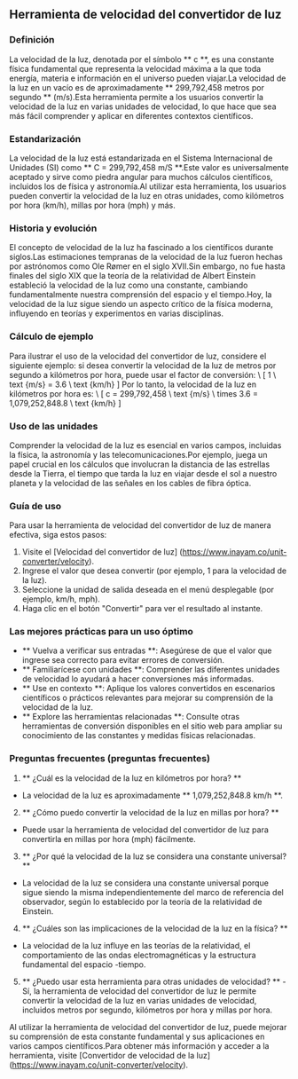## Herramienta de velocidad del convertidor de luz

### Definición
La velocidad de la luz, denotada por el símbolo ** c **, es una constante física fundamental que representa la velocidad máxima a la que toda energía, materia e información en el universo pueden viajar.La velocidad de la luz en un vacío es de aproximadamente ** 299,792,458 metros por segundo ** (m/s).Esta herramienta permite a los usuarios convertir la velocidad de la luz en varias unidades de velocidad, lo que hace que sea más fácil comprender y aplicar en diferentes contextos científicos.

### Estandarización
La velocidad de la luz está estandarizada en el Sistema Internacional de Unidades (SI) como ** C = 299,792,458 m/S **.Este valor es universalmente aceptado y sirve como piedra angular para muchos cálculos científicos, incluidos los de física y astronomía.Al utilizar esta herramienta, los usuarios pueden convertir la velocidad de la luz en otras unidades, como kilómetros por hora (km/h), millas por hora (mph) y más.

### Historia y evolución
El concepto de velocidad de la luz ha fascinado a los científicos durante siglos.Las estimaciones tempranas de la velocidad de la luz fueron hechas por astrónomos como Ole Rømer en el siglo XVII.Sin embargo, no fue hasta finales del siglo XIX que la teoría de la relatividad de Albert Einstein estableció la velocidad de la luz como una constante, cambiando fundamentalmente nuestra comprensión del espacio y el tiempo.Hoy, la velocidad de la luz sigue siendo un aspecto crítico de la física moderna, influyendo en teorías y experimentos en varias disciplinas.

### Cálculo de ejemplo
Para ilustrar el uso de la velocidad del convertidor de luz, considere el siguiente ejemplo: si desea convertir la velocidad de la luz de metros por segundo a kilómetros por hora, puede usar el factor de conversión:
\ [
1 \ text {m/s} = 3.6 \ text {km/h}
\]
Por lo tanto, la velocidad de la luz en kilómetros por hora es:
\ [
c = 299,792,458 \ text {m/s} \ times 3.6 = 1,079,252,848.8 \ text {km/h}
\]

### Uso de las unidades
Comprender la velocidad de la luz es esencial en varios campos, incluidas la física, la astronomía y las telecomunicaciones.Por ejemplo, juega un papel crucial en los cálculos que involucran la distancia de las estrellas desde la Tierra, el tiempo que tarda la luz en viajar desde el sol a nuestro planeta y la velocidad de las señales en los cables de fibra óptica.

### Guía de uso
Para usar la herramienta de velocidad del convertidor de luz de manera efectiva, siga estos pasos:
1. Visite el [Velocidad del convertidor de luz] (https://www.inayam.co/unit-converter/velocity).
2. Ingrese el valor que desea convertir (por ejemplo, 1 para la velocidad de la luz).
3. Seleccione la unidad de salida deseada en el menú desplegable (por ejemplo, km/h, mph).
4. Haga clic en el botón "Convertir" para ver el resultado al instante.

### Las mejores prácticas para un uso óptimo
- ** Vuelva a verificar sus entradas **: Asegúrese de que el valor que ingrese sea correcto para evitar errores de conversión.
- ** Familiarícese con unidades **: Comprender las diferentes unidades de velocidad lo ayudará a hacer conversiones más informadas.
- ** Use en contexto **: Aplique los valores convertidos en escenarios científicos o prácticos relevantes para mejorar su comprensión de la velocidad de la luz.
- ** Explore las herramientas relacionadas **: Consulte otras herramientas de conversión disponibles en el sitio web para ampliar su conocimiento de las constantes y medidas físicas relacionadas.

### Preguntas frecuentes (preguntas frecuentes)

1. ** ¿Cuál es la velocidad de la luz en kilómetros por hora? **
- La velocidad de la luz es aproximadamente ** 1,079,252,848.8 km/h **.

2. ** ¿Cómo puedo convertir la velocidad de la luz en millas por hora? **
- Puede usar la herramienta de velocidad del convertidor de luz para convertirla en millas por hora (mph) fácilmente.

3. ** ¿Por qué la velocidad de la luz se considera una constante universal? **
- La velocidad de la luz se considera una constante universal porque sigue siendo la misma independientemente del marco de referencia del observador, según lo establecido por la teoría de la relatividad de Einstein.

4. ** ¿Cuáles son las implicaciones de la velocidad de la luz en la física? **
- La velocidad de la luz influye en las teorías de la relatividad, el comportamiento de las ondas electromagnéticas y la estructura fundamental del espacio -tiempo.

5. ** ¿Puedo usar esta herramienta para otras unidades de velocidad? ** - Sí, la herramienta de velocidad del convertidor de luz le permite convertir la velocidad de la luz en varias unidades de velocidad, incluidos metros por segundo, kilómetros por hora y millas por hora.

Al utilizar la herramienta de velocidad del convertidor de luz, puede mejorar su comprensión de esta constante fundamental y sus aplicaciones en varios campos científicos.Para obtener más información y acceder a la herramienta, visite [Convertidor de velocidad de la luz] (https://www.inayam.co/unit-converter/velocity).
